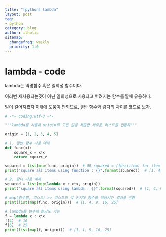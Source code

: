 ```yaml
---
title: "[python] lambda"
layout: post
tag:
- python
category: blog
author: itholic
sitemap:
  changefreq: weekly
  priority: 1.0
---
```


# lambda - code

lambda는 익명함수 혹은 일회성 함수이다.

여러번 재사용되는것이 아닌 일회성으로 사용되고 버려지는 함수를 짤때 유용하다.

말이 길어져봤자 이해에 도움이 안되므로, 일반 함수와 람다의 차이를 코드로 보자.

```python
# -*- coding:utf-8 -*-

"""lambda를 사용해 origin의 모든 값을 제곱한 새로운 리스트를 만들자"""

origin = [1, 2, 3, 4, 5]

# 1. 일반 함수 사용 예제
def func(x):
    square_x = x*x
    return square_x

squared = list(map(func, origin))  # OR squared = [func(item) for item in origin]
print("square all items using function : {}".format(squared))  # [1, 4, 9, 16, 25]

# 2. 람다 사용 예제
squared = list(map(lambda x : x*x, origin))
print("square all items using lambda : {}".format(squared))  # [1, 4, 9, 16, 25]

# map(함수명, 리스트) >> 리스트의 각 인자에 함수를 적용시킨 결과를 반환
print(list(map(func, origin)))  # [1, 4, 9, 16, 25]

# lambda를 변수에 할당도 가능
f = lambda x : x*x
f(4)  # 16
f(5)  # 25
print(list(map(f, origin)))  # [1, 4, 9, 16, 25]
```
